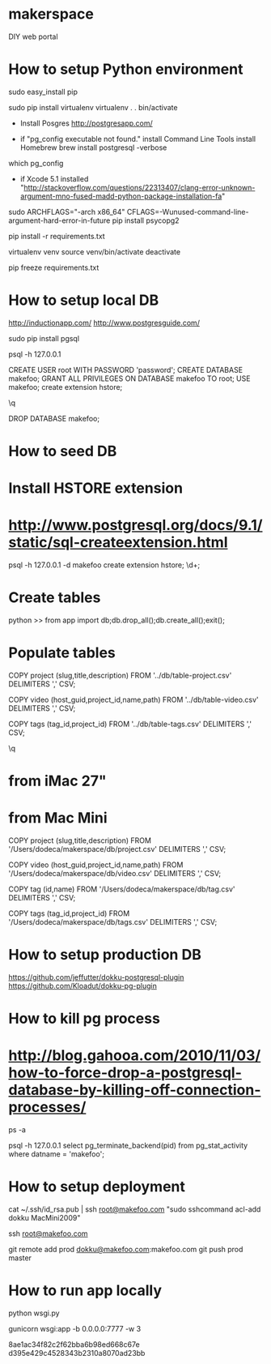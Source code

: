 makerspace
==========

DIY web portal




# How to setup Python environment

sudo easy_install pip

sudo pip install virtualenv
virtualenv .
. bin/activate

- Install Posgres 
http://postgresapp.com/

- if "pg_config executable not found."
install Command Line Tools
install Homebrew
brew install postgresql -verbose

which pg_config

- if Xcode 5.1 installed
"http://stackoverflow.com/questions/22313407/clang-error-unknown-argument-mno-fused-madd-python-package-installation-fa"

sudo ARCHFLAGS="-arch x86_64" CFLAGS=-Wunused-command-line-argument-hard-error-in-future pip install psycopg2

pip install -r requirements.txt

virtualenv venv
source venv/bin/activate
deactivate

pip freeze requirements.txt



# How to setup local DB

http://inductionapp.com/
http://www.postgresguide.com/

sudo pip install pgsql

psql -h 127.0.0.1


CREATE USER root WITH PASSWORD 'password';
CREATE DATABASE makefoo;
GRANT ALL PRIVILEGES ON DATABASE makefoo TO root;
USE makefoo;
create extension hstore;

\q

DROP DATABASE makefoo;


# How to seed DB

# Install HSTORE extension
# http://www.postgresql.org/docs/9.1/static/sql-createextension.html
psql -h 127.0.0.1 -d makefoo
create extension hstore;
\d+;




# Create tables

python >>
from app import db;db.drop_all();db.create_all();exit();


# Populate tables

COPY project (slug,title,description) FROM 
'../db/table-project.csv' 
DELIMITERS ',' CSV;

COPY video (host_guid,project_id,name,path) FROM 
'../db/table-video.csv' 
DELIMITERS ',' CSV;

COPY tags (tag_id,project_id) FROM 
'../db/table-tags.csv' 
DELIMITERS ',' CSV;

\q


# from iMac 27"
# from Mac Mini

COPY project (slug,title,description) FROM 
'/Users/dodeca/makerspace/db/project.csv' 
DELIMITERS ',' CSV;

COPY video (host_guid,project_id,name,path) FROM 
'/Users/dodeca/makerspace/db/video.csv' 
DELIMITERS ',' CSV;

COPY tag (id,name) FROM 
'/Users/dodeca/makerspace/db/tag.csv' 
DELIMITERS ',' CSV;

COPY tags (tag_id,project_id) FROM 
'/Users/dodeca/makerspace/db/tags.csv' 
DELIMITERS ',' CSV;






# How to setup production DB

https://github.com/jeffutter/dokku-postgresql-plugin
https://github.com/Kloadut/dokku-pg-plugin



# How to kill pg process
# http://blog.gahooa.com/2010/11/03/how-to-force-drop-a-postgresql-database-by-killing-off-connection-processes/
ps -a

psql -h 127.0.0.1
select pg_terminate_backend(pid) from pg_stat_activity where datname = 'makefoo';








# How to setup deployment

cat ~/.ssh/id_rsa.pub | ssh root@makefoo.com "sudo sshcommand acl-add dokku MacMini2009"

ssh root@makefoo.com

git remote add prod dokku@makefoo.com:makefoo.com
git push prod master




# How to run app locally

python wsgi.py

gunicorn wsgi:app -b 0.0.0.0:7777 -w 3




8ae1ac34f82c2f62bba6b98ed668c67e
d395e429c4528343b2310a8070ad23bb
